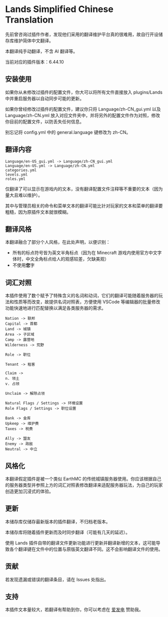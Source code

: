 # Lands Simplified Chinese Translation

先前曾咨询过插件作者，发现他们采用的翻译维护平台真的很难用，故自行开设储存库维护简体中文翻译。

本翻译纯手动翻译，不含 AI 翻译等。

当前对应的插件版本：6.44.10

## 安装使用

如果你从未修改过插件的配置文件，你大可以将所有文件直接放入 plugins/Lands 中并重启服务器以自动同步可能的更新。

如果你曾经修改过插件的配置文件，建议你只将 Language/zh-CN_gui.yml 以及 Language/zh-CN.yml 放入对应文件夹中，并将另外的配置文件作为对照，修改你目前的配置文件，以防丢失任何信息。

别忘记将 config.yml 中的 general.language 键修改为 zh-CN。

## 翻译内容

```
Language/en-US_gui.yml -> Language/zh-CN_gui.yml
Language/en-US.yml -> Language/zh-CN.yml
categories.yml
levels.yml
roles.yml
```

仅翻译了可以显示在游戏内的文本，没有翻译配置文件注释等不重要的文本（因为量大且难以维护）。

其中与管理员相关的命令和菜单文本的翻译可能比针对玩家的文本和菜单的翻译要粗糙，因为原插件文本就很模糊。

## 翻译风格

本翻译融合了部分个人风格，在此处声明，以便识别：

- 所有的标点符号皆为英文半角标点（因为在 Minecraft 游戏内使用官方中文字体时，中文全角标点给人的观感较差，欠缺美观）
- 不使用**您**字

## 词汇对照

本插件使用了数个赋予了特殊含义的名词和动词，它们的翻译可能随着服务器的玩法和性质等而改变，故提供名词对照表，方便使用 VSCode 等编辑器的批量修改功能快速地进行匹配替换以满足各类服务器的需求。

```
Nation -> 联邦
Capital -> 首都
Land -> 城镇
Area -> 子区域
Camp -> 露营地
Wilderness -> 荒野

Role -> 职位

Tenant -> 租客

Claim -> 
n. 领土
v. 占领

Unclaim -> 解除占领

Natural Flags / Settings -> 环境设置
Role Flags / Settings -> 职位设置

Bank -> 金库
Upkeep -> 维护费
Taxes -> 税费

Ally -> 盟友
Enemy -> 政敌
Neutral -> 中立
```

## 风格化

本翻译假定插件是被一个类似 EarthMC 的传统城镇服务器使用。你应该根据自己的服务器类型并参照上方的词汇对照表修改翻译来适配服务器玩法，为自己的玩家创造更加沉浸式的体验。

## 更新

本储存库仅储存最新版本的插件翻译，不归档老版本。

本储存库将随着插件更新而及时同步翻译（可能有几天的延迟）。

使用 Lands 插件自带的翻译文件更新功能进行更新并翻译新增的文本，这可能导致各个翻译键在文件中的位置与原版英文翻译不同。这不会影响翻译文件的使用。

## 贡献

若发现遗漏或错误的翻译条目，请在 Issues 处指出。

## 支持

本插件文本量较大，若翻译有帮助到你，你可以考虑在 [爱发电](https://afdian.net/a/ForestRealm) 赞助我。